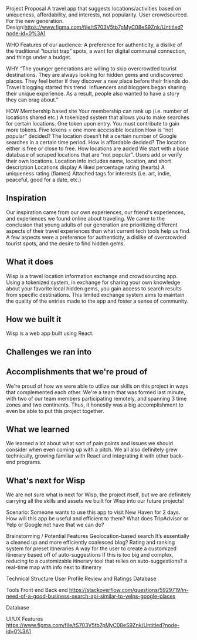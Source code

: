 Project Proposal
A travel app that suggests locations/activities based on uniqueness, affordability, and interests, not popularity. User crowdsourced. For the new generation.
Design:https://www.figma.com/file/tS703V5tb7pMyC08eS9Znk/Untitled?node-id=0%3A1

WHO
Features of our audience: A preference for authenticity, a dislike of the traditional “tourist trap” spots, a want for digital communal connection, and things under a budget.

WHY
“The younger generations are willing to skip overcrowded tourist destinations. They are always looking for hidden gems and undiscovered places. They feel better if they discover a new place before their friends do. Travel blogging started this trend. Influencers and bloggers began sharing their unique experience. As a result, people also wanted to have a story they can brag about.”

HOW
Membership based site
Your membership can rank up (i.e. number of locations shared etc.)
A tokenized system that allows you to make searches for certain locations.
One token upon entry. You must contribute to gain more tokens. Five tokens = one more accessible location
How is “not popular” decided?
The location doesn’t hit a certain number of Google searches in a certain time period.
How is affordable decided?
The location either is free or close to free.
How locations are added
We start with a base database of scraped locations that are “not popular”.
Users add or verify their own locations.
Location info includes name, location, and short description
Locations display
A liked percentage rating (hearts)
A uniqueness rating (flames)
Attached tags for interests (i.e. art, indie, peaceful, good for a date, etc.)



## Inspiration
Our inspiration came from our own experiences, our friend's experiences, and experiences we found online about traveling. We came to the conclusion that young adults of our generation are prioritizing different aspects of their travel experiences than what current tech tools help us find. A few aspects were a preference for authenticity, a dislike of overcrowded tourist spots, and the desire to find hidden gems.

## What it does
Wisp is a travel location information exchange and crowdsourcing app. Using a tokenized system, in exchange for sharing your own knowledge about your favorite local hidden gems, you gain access to search results from specific destinations. This limited exchange system aims to maintain the quality of the entries made to the app and foster a sense of community. 

## How we built it
Wisp is a web app built using React. 

## Challenges we ran into

## Accomplishments that we're proud of
We're proud of how we were able to utilize our skills on this project in ways that complemented each other. We're a team that was formed last minute, with two of our team members participating remotely, and spanning 3 time zones and two continents. Thus, it honestly was a big accomplishment to even be able to put this project together. 

## What we learned
We learned a lot about what sort of pain points and issues we should consider when even coming up with a pitch. We all also definitely grew technically, growing familiar with React and integrating it with other back-end programs. 

## What's next for Wisp 
We are not sure what is next for Wisp, the project itself, but we are definitely carrying all the skills and assets we built for Wisp into our future projects!

Scenario: Someone wants to use this app to visit New Haven for 2 days. How will this app be useful and efficient to them? What does TripAdvisor or Yelp or Google not have that we can do?

Brainstorming / Potential Features
Geolocation-based search
It’s essentially a cleaned up and more efficiently coalesced blog?
Rating and ranking system for preset itineraries
A way for the user to create a customized itinerary based off of auto-suggestions
If this is too big and complex, reducing to a customizable itinerary tool that relies on auto-suggestions?
a real-time map with info next to itinerary

Technical Structure
User Profile
Review and Ratings Database



Tools
Front end
Back end
https://stackoverflow.com/questions/5929719/in-need-of-a-good-business-search-api-similar-to-yelps-google-places


Database

UI/UX Features https://www.figma.com/file/tS703V5tb7pMyC08eS9Znk/Untitled?node-id=0%3A1




